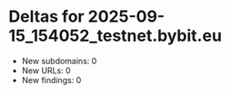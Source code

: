 # Deltas for 2025-09-15_154052_testnet.bybit.eu
- New subdomains: 0
- New URLs: 0
- New findings: 0
